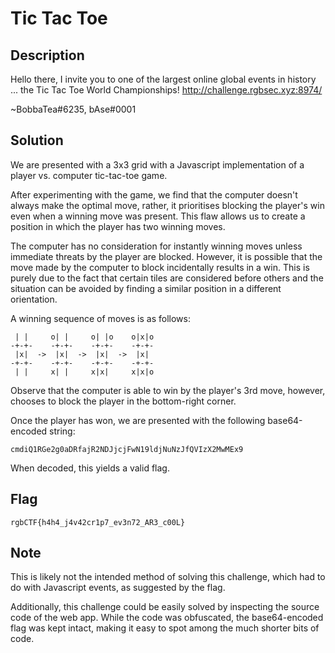# Tic Tac Toe

## Description

Hello there, I invite you to one of the largest online global events in history ... the Tic Tac Toe World Championships!
http://challenge.rgbsec.xyz:8974/


~BobbaTea#6235, bAse#0001

## Solution

We are presented with a 3x3 grid with a Javascript implementation of a player vs. computer tic-tac-toe game.

After experimenting with the game, we find that the computer doesn't always make the optimal move, rather, it prioritises blocking the player's win even when a winning move was present.
This flaw allows us to create a position in which the player has two winning moves.

The computer has no consideration for instantly winning moves unless immediate threats by the player are blocked.
However, it is possible that the move made by the computer to block incidentally results in a win.
This is purely due to the fact that certain tiles are considered before others and the situation can be avoided by finding a similar position in a different orientation.

A winning sequence of moves is as follows:

```
 | |     o| |     o| |o    o|x|o
-+-+-    -+-+-    -+-+-    -+-+-
 |x|  ->  |x|  ->  |x|  ->  |x| 
-+-+-    -+-+-    -+-+-    -+-+-
 | |     x| |     x|x|     x|x|o
```

Observe that the computer is able to win by the player's 3rd move, however, chooses to block the player in the bottom-right corner.

Once the player has won, we are presented with the following base64-encoded string:

```cmdiQ1RGe2g0aDRfajR2NDJjcjFwN19ldjNuNzJfQVIzX2MwMEx9```

When decoded, this yields a valid flag.

## Flag

```rgbCTF{h4h4_j4v42cr1p7_ev3n72_AR3_c00L}```

## Note

This is likely not the intended method of solving this challenge, which had to do with Javascript events, as suggested by the flag.

Additionally, this challenge could be easily solved by inspecting the source code of the web app.
While the code was obfuscated, the base64-encoded flag was kept intact, making it easy to spot among the much shorter bits of code.

